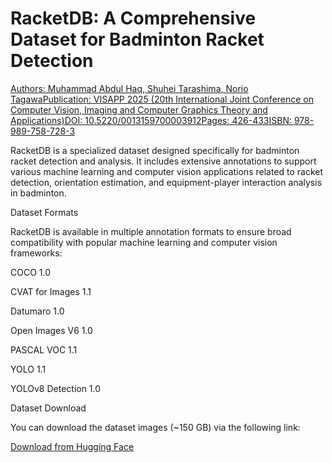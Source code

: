# RacketDB: A Comprehensive Dataset for Badminton Racket Detection
[Authors: Muhammad Abdul Haq, Shuhei Tarashima, Norio TagawaPublication: VISAPP 2025 (20th International Joint Conference on Computer Vision, Imaging and Computer Graphics Theory and Applications)DOI: 10.5220/0013159700003912Pages: 426-433ISBN: 978-989-758-728-3](https://www.scitepress.org/PublishedPapers/2025/131597/)

RacketDB is a specialized dataset designed specifically for badminton racket detection and analysis. It includes extensive annotations to support various machine learning and computer vision applications related to racket detection, orientation estimation, and equipment-player interaction analysis in badminton.

Dataset Formats

RacketDB is available in multiple annotation formats to ensure broad compatibility with popular machine learning and computer vision frameworks:

COCO 1.0

CVAT for Images 1.1

Datumaro 1.0

Open Images V6 1.0

PASCAL VOC 1.1

YOLO 1.1

YOLOv8 Detection 1.0

Dataset Download

You can download the dataset images (~150 GB) via the following link:

[Download from Hugging Face](https://huggingface.co/datasets/muhabdulhaq/racketdb)
